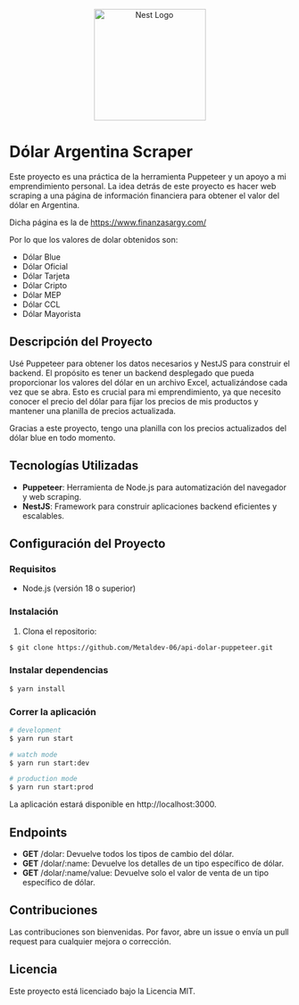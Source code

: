 <p align="center">
  <a href="http://nestjs.com/" target="blank"><img src="https://nestjs.com/img/logo-small.svg" width="200" alt="Nest Logo"/></a>
</p>

# Dólar Argentina Scraper

Este proyecto es una práctica de la herramienta Puppeteer y un apoyo a mi emprendimiento personal. La idea detrás de este proyecto es hacer web scraping a una página de información financiera para obtener el valor del dólar en Argentina. 

Dicha página es la de https://www.finanzasargy.com/

Por lo que los valores de dolar obtenidos son:

- Dólar Blue
- Dólar Oficial
- Dólar Tarjeta
- Dólar Cripto
- Dólar MEP
- Dólar CCL
- Dólar Mayorista

## Descripción del Proyecto

Usé Puppeteer para obtener los datos necesarios y NestJS para construir el backend. El propósito es tener un backend desplegado que pueda proporcionar los valores del dólar en un archivo Excel, actualizándose cada vez que se abra. Esto es crucial para mi emprendimiento, ya que necesito conocer el precio del dólar para fijar los precios de mis productos y mantener una planilla de precios actualizada.

Gracias a este proyecto, tengo una planilla con los precios actualizados del dólar blue en todo momento.

## Tecnologías Utilizadas

- **Puppeteer**: Herramienta de Node.js para automatización del navegador y web scraping.
- **NestJS**: Framework para construir aplicaciones backend eficientes y escalables.

## Configuración del Proyecto

### Requisitos

- Node.js (versión 18 o superior)

### Instalación

1. Clona el repositorio:

```bash
$ git clone https://github.com/Metaldev-06/api-dolar-puppeteer.git
```


### Instalar dependencias

```bash
$ yarn install
```

### Correr la aplicación

```bash
# development
$ yarn run start

# watch mode
$ yarn run start:dev

# production mode
$ yarn run start:prod
```

La aplicación estará disponible en http://localhost:3000.

## Endpoints
- **GET** /dolar: Devuelve todos los tipos de cambio del dólar.
- **GET** /dolar/:name: Devuelve los detalles de un tipo específico de dólar.
- **GET** /dolar/:name/value: Devuelve solo el valor de venta de un tipo específico de dólar.


## Contribuciones
Las contribuciones son bienvenidas. Por favor, abre un issue o envía un pull request para cualquier mejora o corrección.

## Licencia
Este proyecto está licenciado bajo la Licencia MIT.
